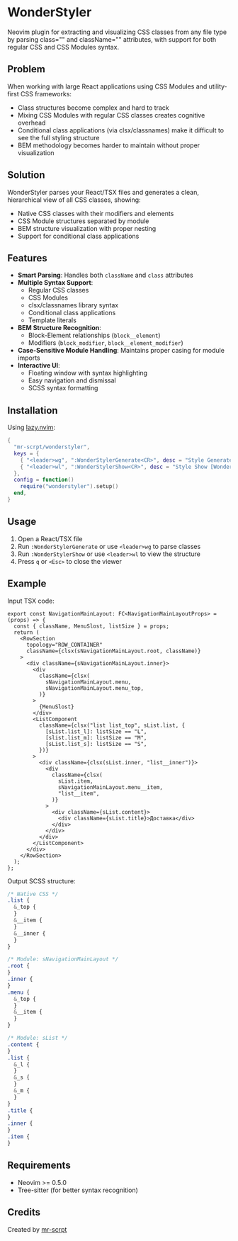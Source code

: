 # WonderStyler

Neovim plugin for extracting and visualizing CSS classes from any file type by parsing class="" and className="" attributes, with support for both regular CSS and CSS Modules syntax.

## Problem

When working with large React applications using CSS Modules and utility-first CSS frameworks:

- Class structures become complex and hard to track
- Mixing CSS Modules with regular CSS classes creates cognitive overhead
- Conditional class applications (via clsx/classnames) make it difficult to see the full styling structure
- BEM methodology becomes harder to maintain without proper visualization

## Solution

WonderStyler parses your React/TSX files and generates a clean, hierarchical view of all CSS classes, showing:

- Native CSS classes with their modifiers and elements
- CSS Module structures separated by module
- BEM structure visualization with proper nesting
- Support for conditional class applications

## Features

- **Smart Parsing**: Handles both `className` and `class` attributes
- **Multiple Syntax Support**:
  - Regular CSS classes
  - CSS Modules
  - clsx/classnames library syntax
  - Conditional class applications
  - Template literals
- **BEM Structure Recognition**:
  - Block-Element relationships (`block__element`)
  - Modifiers (`block_modifier`, `block__element_modifier`)
- **Case-Sensitive Module Handling**: Maintains proper casing for module imports
- **Interactive UI**:
  - Floating window with syntax highlighting
  - Easy navigation and dismissal
  - SCSS syntax formatting

## Installation

Using [lazy.nvim](https://github.com/folke/lazy.nvim):

```lua
{
  "mr-scrpt/wonderstyler",
  keys = {
    { "<leader>wg", ":WonderStylerGenerate<CR>", desc = "Style Generate [Wonderstyler]" },
    { "<leader>wl", ":WonderStylerShow<CR>", desc = "Style Show [Wonderstyler]" },
  },
  config = function()
    require("wonderstyler").setup()
  end,
}
```

## Usage

1. Open a React/TSX file
2. Run `:WonderStylerGenerate` or use `<leader>wg` to parse classes
3. Run `:WonderStylerShow` or use `<leader>wl` to view the structure
4. Press `q` or `<Esc>` to close the viewer

## Example

Input TSX code:

```tsx
export const NavigationMainLayout: FC<NavigationMainLayoutProps> = (props) => {
  const { className, MenuSlost, listSize } = props;
  return (
    <RowSection
      topology="ROW_CONTAINER"
      className={clsx(sNavigationMainLayout.root, className)}
    >
      <div className={sNavigationMainLayout.inner}>
        <div
          className={clsx(
            sNavigationMainLayout.menu,
            sNavigationMainLayout.menu_top,
          )}
        >
          {MenuSlost}
        </div>
        <ListComponent
          className={clsx("list list_top", sList.list, {
            [sList.list_l]: listSize == "L",
            [slist.list_m]: listSize == "M",
            [sList.list_s]: listSize == "S",
          })}
        >
          <div className={clsx(sList.inner, "list__inner")}>
            <div
              className={clsx(
                sList.item,
                sNavigationMainLayout.menu__item,
                "list__item",
              )}
            >
              <div className={sList.content}>
                <div className={sList.title}>Доставка</div>
              </div>
            </div>
          </div>
        </ListComponent>
      </div>
    </RowSection>
  );
};
```

Output SCSS structure:

```scss
/* Native CSS */
.list {
  &_top {
  }
  &__item {
  }
  &__inner {
  }
}

/* Module: sNavigationMainLayout */
.root {
}
.inner {
}
.menu {
  &_top {
  }
  &__item {
  }
}

/* Module: sList */
.content {
}
.list {
  &_l {
  }
  &_s {
  }
  &_m {
  }
}
.title {
}
.inner {
}
.item {
}
```

## Requirements

- Neovim >= 0.5.0
- Tree-sitter (for better syntax recognition)

## Credits

Created by [mr-scrpt](https://github.com/mr-scrpt)
